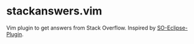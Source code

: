 stackanswers.vim
================

Vim plugin to get answers from Stack Overflow. Inspired by [SO-Eclipse-Plugin](https://github.com/MarounMaroun/SO-Eclipse-Plugin).
